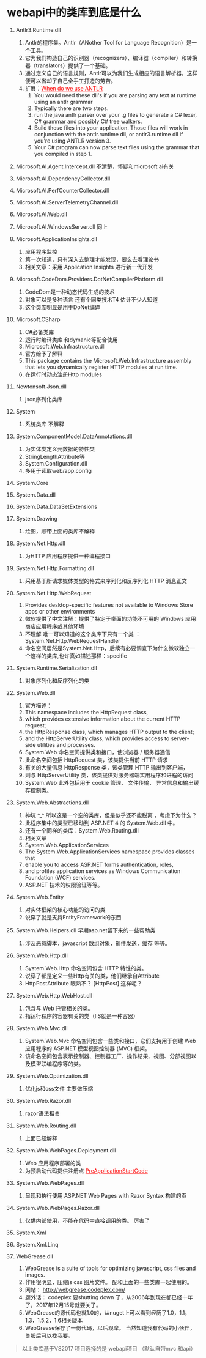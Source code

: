 ﻿# webapi中的类库到底是什么

1. Antlr3.Runtime.dll 
   1. Antlr的程序集。Antlr（ANother Tool for Language Recognition）是一个工具。
   2. 它为我们构造自己的识别器（recognizers）、编译器（compiler）和转换器（translators）提供了一个基础。
   3. 通过定义自己的语言规则，Antlr可以为我们生成相应的语言解析器，这样便可以省却了自己全手工打造的劳苦。
   4. 扩展：<a style="color:red;" href="https://stackoverflow.com/questions/7177606/when-do-we-use-antlr" target="_blank">When do we use ANTLR</a>
      1. You would need these dll's if you are parsing any text at runtime using an antlr grammar
      2. Typically there are two steps.
      3.  run the java antlr parser over your .g files to generate a C# lexer, C# grammar and possibly C# tree walkers.
      4. Build those files into your application. Those files will work in conjunction with the antlr.runtime dll, or antlr3.runtime dll if you're using ANTLR version 3.
      5. Your C# program can now parse text files using the grammar that you compiled in step 1.


1. Microsoft.AI.Agent.Intercept.dll                不清楚，怀疑和microsoft ai有关 


2. Microsoft.AI.DependencyCollector.dll


3. Microsoft.AI.PerfCounterCollector.dll


4. Microsoft.AI.ServerTelemetryChannel.dll


5. Microsoft.AI.Web.dll

6. Microsoft.AI.WindowsServer.dll                  同上


7. Microsoft.ApplicationInsights.dll                  
   1. 应用程序监控
   2. 第一次知道，只有深入去整理才能发现，要么去看理论书
   3. 相关文章：采用 Application Insights 进行新一代开发


1. Microsoft.CodeDom.Providers.DotNetCompilerPlatform.dll    
   1. CodeDom是一种动态代码生成的技术
   2. 对象可以是多种语言  还有个同类技术T4 估计不少人知道
   3. 这个类库明显是用于DoNet编译


1. Microsoft.CSharp
   1. C#必备类库 
   2. 运行时编译类库 和dymanic等配合使用
   3. Microsoft.Web.Infrastructure.dll
   4. 官方给予了解释
   5. This package contains the Microsoft.Web.Infrastructure assembly that lets you dynamically register HTTP modules at run time.
   6. 在运行时动态注册Http modules


1. Newtonsoft.Json.dll
   1. json序列化类库
1. System
   1. 系统类库 不解释


1. System.ComponentModel.DataAnnotations.dll
   1. 为实体类定义元数据的特性类 
   2. StringLengthAttribute等
   3. System.Configuration.dll
   4. 多用于读取web/app.config


1. System.Core                                  
2. System.Data.dll                              
3. System.Data.DataSetExtensions 
4. System.Drawing                            
   1. 绘图，顺带上面的类库不解释


1. System.Net.Http.dll                        
   1. 为HTTP 应用程序提供一种编程接口
1. System.Net.Http.Formatting.dll
   1. 采用基于所请求媒体类型的格式来序列化和反序列化 HTTP 消息正文


1. System.Net.Http.WebRequest 
   1. Provides desktop-specific features not available to Windows Store apps or other environments
   2. 微软提供了中文注解：提供了特定于桌面的功能不可用的 Windows 应用商店应用程序或其他环境
   3. 不理解 唯一可以知道的这个类库下只有一个类 ：System.Net.Http.WebRequestHandler 
   4. 命名空间居然是System.Net.Http，后续有必要调查下为什么微软独立一个这样的类库,也许真如描述那样：specific


1. System.Runtime.Serialization.dll 
   1. 对象序列化和反序列化的类


1. System.Web.dll 
   1. 官方描述：
   2. This namespace includes the HttpRequest class, 
   3. which provides extensive information about the current HTTP request; 
   4. the HttpResponse class, which manages HTTP output to the client; 
   5. and the HttpServerUtility class, which provides access to server-side utilities and processes.
   6. System.Web 命名空间提供类和接口，使浏览器 / 服务器通信
   7. 此命名空间包括 HttpRequest 类，该类提供当前 HTTP 请求
   8. 有关的大量信息 HttpResponse 类，该类管理 HTTP 输出到客户端，
   9. 则与 HttpServerUtility 类，该类提供对服务器端实用程序和进程的访问
   10. System.Web 此外包括用于 cookie 管理、 文件传输、 异常信息和输出缓存控制类。


1. System.Web.Abstractions.dll 
   1. 神坑  ^_^ 所以这是一个空的类库，但是似乎还不能脱离 ，考虑下为什么？
   2. 此程序集中的类型已移动到 ASP.NET 4 的 System.Web.dll 中。
   3. 还有一个同样的类库：System.Web.Routing.dll
   4. 相关文章
   5. System.Web.ApplicationServices
   6. The System.Web.ApplicationServices namespace provides classes that 
   7. enable you to access ASP.NET forms authentication, roles, 
   8. and profiles application services as Windows Communication Foundation (WCF) services.
   9. ASP.NET  技术的权限验证等等。 


1. System.Web.Entity 
   1. 对实体框架的核心功能的访问的类
   2. 说穿了就是支持EntityFramework的东西


1. System.Web.Helpers.dll
早期asp.net留下来的一些帮助类 
   1. 涉及恶意脚本，javascript 数组对象，邮件发送，缓存 等等。


1. System.Web.Http.dll
   1. System.Web.Http 命名空间包含 HTTP 特性的类。
   2. 说穿了都是定义一些Http有关的类，他们继承自Attribute
   3. HttpPostAttribute 眼熟不？  [HttpPost] 这样呢？

1. System.Web.Http.WebHost.dll
   1. 包含与 Web 托管相关的类。
   2. 指运行程序的容器有关的类（IIS就是一种容器）


1. System.Web.Mvc.dll
   1. System.Web.Mvc 命名空间包含一些类和接口，它们支持用于创建 Web 应用程序的 ASP.NET 模型视图控制器 (MVC) 框架。 
   2. 该命名空间包含表示控制器、控制器工厂、操作结果、视图、分部视图以及模型联编程序等的类。


1. System.Web.Optimization.dll
   1. 优化js和css文件 主要做压缩


1. System.Web.Razor.dll
   1. razor语法相关


1. System.Web.Routing.dll
   1. 上面已经解释

1. System.Web.WebPages.Deployment.dll
   1. Web 应用程序部署的类 
   2. 为预启动代码提供注册点  <a style="color:red;" href="https://msdn.microsoft.com/zh-cn/library/system.web.webpages.deployment.preapplicationstartcode(v=vs.111).aspx" target="_blank">PreApplicationStartCode</a>


1. System.Web.WebPages.dll
   1. 呈现和执行使用 ASP.NET Web Pages with Razor Syntax 构建的页


2. System.Web.WebPages.Razor.dll
   1. 仅供内部使用，不能在代码中直接调用的类。 厉害了 


1. System.Xml
2. System.Xml.Linq


3. WebGrease.dll
   1. WebGrease is a suite of tools for optimizing javascript, css files and images.
   2. 作用很明显，压缩js css 图片文件。 配和上面的一些类库一起使用的。
   3. 网站： http://webgrease.codeplex.com/
   4. 题外话： codeplex 要shutting down 了，从2006年到现在都已经十年了，2017年12月15号就要关了。
   5. WebGrease的源代码也就1.0的，从nuget上可以看到经历了1.0，1.1，1.3，1.5.2，1.6相关版本
   6. WebGrease保存了一份代码，以后观摩。 当然知道我有代码的小伙伴，关服后可以找我要。

> 以上类库基于VS2017 项目选择的是 webapi项目 （默认自带mvc 和api）